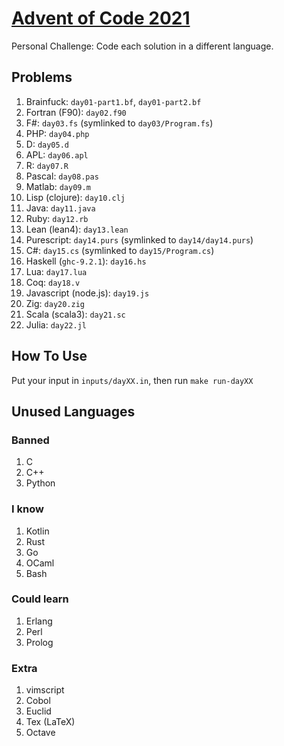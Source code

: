 [Advent of Code 2021](https://adventofcode.com/2021)
====================================================

Personal Challenge: Code each solution in a different language.

Problems
--------

1. Brainfuck: `day01-part1.bf`, `day01-part2.bf`
2. Fortran (F90): `day02.f90`
3. F#: `day03.fs` (symlinked to `day03/Program.fs`)
4. PHP: `day04.php`
5. D: `day05.d`
6. APL: `day06.apl`
7. R: `day07.R`
8. Pascal: `day08.pas`
9. Matlab: `day09.m`
10. Lisp (clojure): `day10.clj`
11. Java: `day11.java`
12. Ruby: `day12.rb`
13. Lean (lean4): `day13.lean`
14. Purescript: `day14.purs` (symlinked to `day14/day14.purs`)
15. C#: `day15.cs` (symlinked to `day15/Program.cs`)
16. Haskell (`ghc-9.2.1`): `day16.hs`
17. Lua: `day17.lua`
18. Coq: `day18.v`
19. Javascript (node.js): `day19.js`
20. Zig: `day20.zig`
21. Scala (scala3): `day21.sc`
22. Julia: `day22.jl`

How To Use
----------

Put your input in `inputs/dayXX.in`, then run `make run-dayXX`

Unused Languages
----------------

### Banned
1. C
1. C++
1. Python

### I know

1. Kotlin
1. Rust
1. Go
1. OCaml
1. Bash

### Could learn

1. Erlang
1. Perl
1. Prolog

### Extra

1. vimscript
1. Cobol
1. Euclid
1. Tex (LaTeX)
1. Octave
